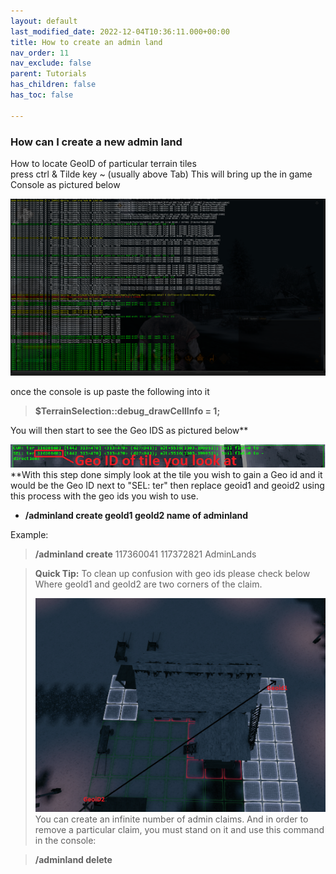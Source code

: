```yaml
---
layout: default
last_modified_date: 2022-12-04T10:36:11.000+00:00
title: How to create an admin land
nav_order: 11
nav_exclude: false
parent: Tutorials
has_children: false
has_toc: false

---
```

### How can I create a new admin land

How to locate GeoID of particular terrain tiles  
press ctrl & Tilde key \~ (usually above Tab) This will bring up the in game Console as pictured below  
  
![](/uploads/ingameconsole.png)  
  
once the console is up paste the following into it

> **$TerrainSelection::debug_drawCellInfo = 1;**

You will then start to see the Geo IDS as pictured below**  
  
![](/uploads/geoidinfo.png)  
**With this step done simply look at the tile you wish to gain a Geo id and it would be the Geo ID next to "SEL: ter" then replace geoid1 and geoid2 using this process with the geo ids you wish to use.

* **/adminland create geoId1 geoId2 name of adminland**

Example:

> **/adminland create** 117360041 117372821 AdminLands

>   
> **Quick Tip:** To clean up confusion with geo ids please check below  
> Where geoId1 and geoId2 are two corners of the claim.  
>   
> ![](/uploads/geoidpreference.png)  
> You can create an infinite number of admin claims. And in order to remove a particular claim, you must stand on it and use this command in the console:

> **/adminland delete**